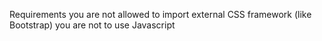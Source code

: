 Requirements
you are not allowed to import external CSS framework (like Bootstrap)
you are not to use Javascript
